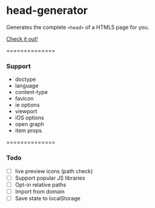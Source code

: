 head-generator
==============
Generates the complete `<head>` of a HTML5 page for you.

[Check it out!](http://mrzmyr.github.io/head-generator)

==============

### Support

* doctype
* language 
* content-type 
* favicon
* ie options
* viewport 
* iOS options
* open graph 
* item props

==============

### Todo

- [ ] live preview icons (path check)
- [ ] Support popular JS libraries
- [ ] Opt-in relative paths
- [ ] Import from domain
- [ ] Save state to localStorage
